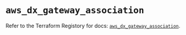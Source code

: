 # `aws_dx_gateway_association`

Refer to the Terraform Registory for docs: [`aws_dx_gateway_association`](https://www.terraform.io/docs/providers/aws/r/dx_gateway_association).
